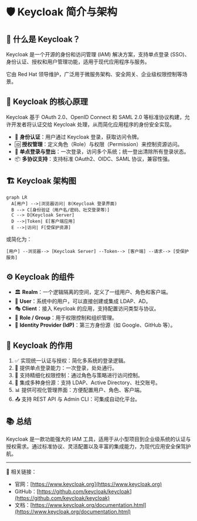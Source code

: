 # 🛡️ Keycloak 简介与架构

## 📌 什么是 Keycloak？
Keycloak 是一个开源的身份和访问管理 (IAM) 解决方案，支持单点登录 (SSO)、身份认证、授权和用户管理功能，适用于现代应用程序与服务。

它由 Red Hat 领导维护，广泛用于微服务架构、安全网关、企业级权限控制等场景。

## 🧠 Keycloak 的核心原理
Keycloak 基于 OAuth 2.0、OpenID Connect 和 SAML 2.0 等标准协议构建，允许开发者将认证交给 Keycloak 处理，从而简化应用程序的身份安全实现。

- 🔐 **身份认证**：用户通过 Keycloak 登录，获取访问令牌。
- 🆔 **授权管理**：定义角色（Role）与权限（Permission）来控制资源访问。
- 🔁 **单点登录与登出**：一次登录，访问多个系统；统一登出清除所有登录状态。
- 📦 **多协议支持**：支持标准 OAuth2、OIDC、SAML 协议，兼容性强。

## 🏗️ Keycloak 架构图

```mermaid
graph LR
  A[用户] -->|浏览器访问| B(Keycloak 登录界面)
  B --> C[身份验证（用户名/密码、社交登录等）]
  C --> D[Keycloak Server]
  D -->|Token| E[客户端应用]
  E -->|访问| F[受保护资源]
```

或简化为：

```
[用户] --浏览器--> [Keycloak Server] --Token--> [客户端] --请求--> [受保护服务]
```

## ⚙️ Keycloak 的组件

- 🏛️ **Realm**：一个逻辑隔离的空间，定义了一组用户、角色和客户端。
- 👥 **User**：系统中的用户，可以直接创建或集成 LDAP、AD。
- 🎭 **Client**：接入 Keycloak 的应用，支持配置访问类型与协议。
- 🧩 **Role / Group**：用于权限控制和组织管理。
- 🔌 **Identity Provider (IdP)**：第三方身份源（如 Google、GitHub 等）。

## 🎯 Keycloak 的作用

1. ✅ 实现统一认证与授权：简化多系统的登录逻辑。
2. 🔄 提供单点登录能力：一次登录，处处通行。
3. 🔐 支持精细化权限控制：通过角色与策略进行访问控制。
4. 🧬 集成多种身份源：支持 LDAP、Active Directory、社交账号。
5. 📊 提供可视化管理界面：方便配置用户、角色、客户端。
6. 📤 支持 REST API 与 Admin CLI：可集成自动化平台。

## 📚 总结
Keycloak 是一款功能强大的 IAM 工具，适用于从小型项目到企业级系统的认证与授权需求。通过标准协议、灵活配置以及丰富的集成能力，为现代应用安全保驾护航。

---

🔗 相关链接：
- 官网：[https://www.keycloak.org](https://www.keycloak.org)
- GitHub：[https://github.com/keycloak/keycloak](https://github.com/keycloak/keycloak)
- 文档：[https://www.keycloak.org/documentation.html](https://www.keycloak.org/documentation.html)
